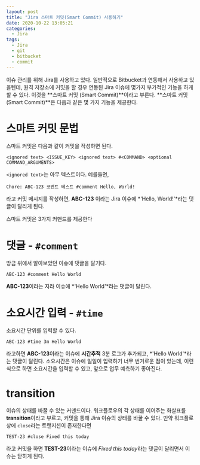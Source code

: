 ```yaml
---
layout: post
title: "Jira 스마트 커밋(Smart Commit) 사용하기"
date: 2020-10-22 13:05:21
categories:
  - Jira
tags:
  - Jira
  - git
  - bitbucket
  - commit
---
```


이슈 관리를 위해 Jira를 사용하고 있다.
일반적으로 Bitbucket과 연동해서 사용하고 있을텐데, 원격 저장소에 커밋을 할 경우 연동된 Jira 이슈에 몇가지 부가적인 기능을 하게 할 수 있다.
이것을 **스마트 커밋 (Smart Commit)**이라고 부른다. **스마트 커밋(Smart Commit)**은 다음과 같은 몇 가지 기능을 제공한다.

# 스마트 커밋 문법
스마트 커밋은 다음과 같이 커밋을 작성하면 된다.
```
<ignored text> <ISSUE_KEY> <ignored text> #<COMMAND> <optional COMMAND_ARGUMENTS>
```

`<ignored text>`는 아무 텍스트이다.
예를들면,

```
Chore: ABC-123 코멘트 테스트 #comment Hello, World!
```

라고 커밋 메시지를 작성하면, **ABC-123** 이라는 Jira 이슈에 *'Hello, World!'*라는 댓글이 달리게 된다.

스마트 커밋은 3가지 커맨드를 제공한다

# 댓글 - `#comment`
방금 위에서 알아보았던 이슈에 댓글을 달기다.

```
ABC-123 #comment Hello World
```

**ABC-123**이라는 지라 이슈에 *'Hello World'*라는 댓글이 달린다.

# 소요시간 입력 - `#time`
소요시간 단위를 입력할 수 있다.

```
ABC-123 #time 3m Hello World
```

라고하면 **ABC-123**이라는 이슈에 **시간추적** 3분 로그가 추가되고, *'Hello World'*라는 댓글이 달린다.
소요시간은 이슈에 일일이 입력하기 너무 번거로운 점이 있는데, 이런식으로 하면 소요시간을 입력할 수 있고, 앞으로 업무 예측하기 좋아진다.

# transition
이슈의 상태를 바꿀 수 있는 커맨드이다. 워크플로우의 각 상태를 이어주는 화살표를 **transition**이라고 부르고, 커밋을 통해 Jira 이슈의 상태를 바꿀 수 있다.
만약 워크플로 상에 `close`라는 트랜지션이 존재한다면

```
TEST-23 #close Fixed this today
```

라고 커밋을 하면 **TEST-23**이라는 이슈에 *Fixed this today*라는 댓글이 달리면서 이슈는 닫히게 된다.

